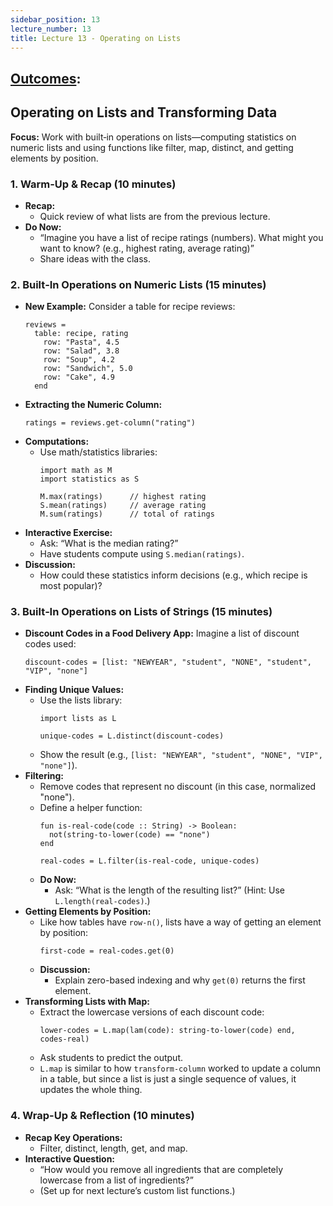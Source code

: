 ```yaml
---
sidebar_position: 13
lecture_number: 13
title: Lecture 13 - Operating on Lists
---
```


## [Outcomes](../outcomes/):


## Operating on Lists and Transforming Data

**Focus:** Work with built‑in operations on lists—computing statistics on numeric lists and using functions like filter, map, distinct, and getting elements by position.

### 1. Warm-Up & Recap (10 minutes)
- **Recap:**
  - Quick review of what lists are from the previous lecture.
- **Do Now:**
  - “Imagine you have a list of recipe ratings (numbers). What might you want to know? (e.g., highest rating, average rating)”
  - Share ideas with the class.

### 2. Built‑In Operations on Numeric Lists (15 minutes)
- **New Example:**
  Consider a table for recipe reviews:
  ```pyret
  reviews =
    table: recipe, rating
      row: "Pasta", 4.5
      row: "Salad", 3.8
      row: "Soup", 4.2
      row: "Sandwich", 5.0
      row: "Cake", 4.9
    end
  ```
- **Extracting the Numeric Column:**
  ```pyret
  ratings = reviews.get-column("rating")
  ```
- **Computations:**
  - Use math/statistics libraries:
    ```pyret
    import math as M
    import statistics as S

    M.max(ratings)      // highest rating
    S.mean(ratings)     // average rating
    M.sum(ratings)      // total of ratings
    ```
- **Interactive Exercise:**
  - Ask: “What is the median rating?”
  - Have students compute using `S.median(ratings)`.
- **Discussion:**
  - How could these statistics inform decisions (e.g., which recipe is most popular)?

### 3. Built‑In Operations on Lists of Strings (15 minutes)
- **Discount Codes in a Food Delivery App:**
  Imagine a list of discount codes used:
  ```pyret
  discount-codes = [list: "NEWYEAR", "student", "NONE", "student", "VIP", "none"]
  ```
- **Finding Unique Values:**
  - Use the lists library:
    ```pyret
    import lists as L

    unique-codes = L.distinct(discount-codes)
    ```
  - Show the result (e.g., `[list: "NEWYEAR", "student", "NONE", "VIP", "none"]`).
- **Filtering:**
  - Remove codes that represent no discount (in this case, normalized "none").
  - Define a helper function:
    ```pyret
    fun is-real-code(code :: String) -> Boolean:
      not(string-to-lower(code) == "none")
    end

    real-codes = L.filter(is-real-code, unique-codes)
    ```
  - **Do Now:**
    - Ask: “What is the length of the resulting list?” (Hint: Use `L.length(real-codes)`.)
- **Getting Elements by Position:**
  - Like how tables have `row-n()`, lists have a way of getting an element by position:
    ```pyret
    first-code = real-codes.get(0)
    ```
  - **Discussion:**
    - Explain zero-based indexing and why `get(0)` returns the first element.
- **Transforming Lists with Map:**
  - Extract the lowercase versions of each discount code:
    ```pyret
    lower-codes = L.map(lam(code): string-to-lower(code) end, codes-real)
    ```
  - Ask students to predict the output.
  - `L.map` is similar to how `transform-column` worked to update a column in a
    table, but since a list is just a single sequence of values, it updates the whole thing.

### 4. Wrap-Up & Reflection (10 minutes)
- **Recap Key Operations:**
  - Filter, distinct, length, get, and map.
- **Interactive Question:**
  - “How would you remove all ingredients that are completely lowercase from a list of ingredients?”
  - (Set up for next lecture’s custom list functions.)
